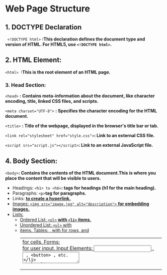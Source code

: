 # Web Page Structure
## 1. DOCTYPE Declaration
``` <!DOCTYPE html>``` **:This declaration defines the document type and version of HTML. For HTML5, use ```<!DOCTYPE html>```.**
## 2. HTML Element:
```<html> ```**:This is the root element of an HTML page.**
### 3. Head Section:
```<head>``` **: Contains meta-information about the document, like character encoding, title, linked CSS files, and scripts.** 

```<meta charset="UTF-8">``` **: Specifies the character encoding for the HTML document.**

```<title>``` **: Title of the webpage, displayed in the browser's title bar or tab.**

```<link rel="stylesheet" href="style.css">```**: Link to an external CSS file.**

```<script src="script.js"></script>```**: Link to an external JavaScript file.**
## 4. Body Section: ##
```<body>```**: Contains the contents of the HTML document.This is where you place the content that will be visible to users.** 
- Headings: ```<h1> to <h6>```**: tags for headings (h1 for the main heading).**
- Paragraphs: ```<p>```**tag for paragraphs.**
- Links: **<a href="url"> to create a hyperlink.**
- Images: ```<img src="image.jpg" alt="description">``` **for embedding images.**
- Lists:
  - Ordered List: ```<ol>``` **with ```<li>``` items.**
  - Unordered List: ```<ul>``` with <li> items.
Tables: <table> , with <tr> for rows, and <td> for cells.
Forms: <form> for user input.
Input Elements: <input> , <textarea> , <button> , etc.


